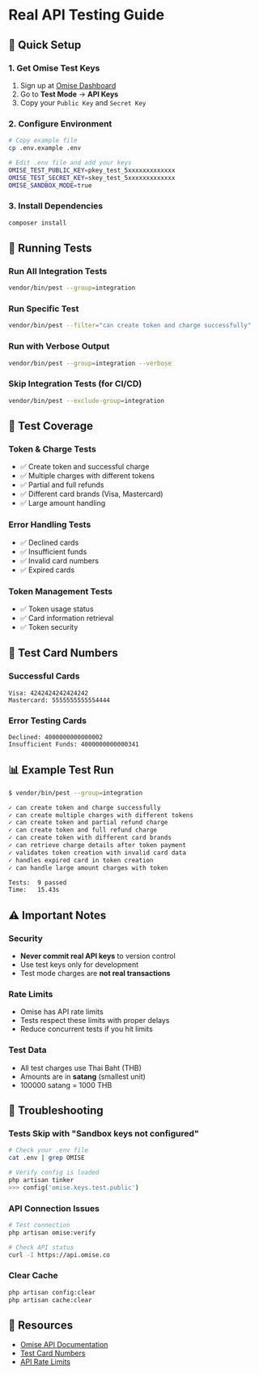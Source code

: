 # Real API Testing Guide

## 🚀 Quick Setup

### 1. Get Omise Test Keys
1. Sign up at [Omise Dashboard](https://dashboard.omise.co)
2. Go to **Test Mode** → **API Keys**
3. Copy your `Public Key` and `Secret Key`

### 2. Configure Environment
```bash
# Copy example file
cp .env.example .env

# Edit .env file and add your keys
OMISE_TEST_PUBLIC_KEY=pkey_test_5xxxxxxxxxxxxx
OMISE_TEST_SECRET_KEY=skey_test_5xxxxxxxxxxxxx
OMISE_SANDBOX_MODE=true
```

### 3. Install Dependencies
```bash
composer install
```

## 🧪 Running Tests

### Run All Integration Tests
```bash
vendor/bin/pest --group=integration
```

### Run Specific Test
```bash
vendor/bin/pest --filter="can create token and charge successfully"
```

### Run with Verbose Output
```bash
vendor/bin/pest --group=integration --verbose
```

### Skip Integration Tests (for CI/CD)
```bash
vendor/bin/pest --exclude-group=integration
```

## 🎯 Test Coverage

### Token & Charge Tests
- ✅ Create token and successful charge
- ✅ Multiple charges with different tokens
- ✅ Partial and full refunds
- ✅ Different card brands (Visa, Mastercard)
- ✅ Large amount handling

### Error Handling Tests
- ✅ Declined cards
- ✅ Insufficient funds
- ✅ Invalid card numbers
- ✅ Expired cards

### Token Management Tests
- ✅ Token usage status
- ✅ Card information retrieval
- ✅ Token security

## 🔧 Test Card Numbers

### Successful Cards
```
Visa: 4242424242424242
Mastercard: 5555555555554444
```

### Error Testing Cards
```
Declined: 4000000000000002
Insufficient Funds: 4000000000000341
```

## 📊 Example Test Run

```bash
$ vendor/bin/pest --group=integration

✓ can create token and charge successfully
✓ can create multiple charges with different tokens  
✓ can create token and partial refund charge
✓ can create token and full refund charge
✓ can create token with different card brands
✓ can retrieve charge details after token payment
✓ validates token creation with invalid card data
✓ handles expired card in token creation
✓ can handle large amount charges with token

Tests:  9 passed
Time:   15.43s
```

## ⚠️ Important Notes

### Security
- **Never commit real API keys** to version control
- Use test keys only for development
- Test mode charges are **not real transactions**

### Rate Limits
- Omise has API rate limits
- Tests respect these limits with proper delays
- Reduce concurrent tests if you hit limits

### Test Data
- All test charges use Thai Baht (THB)
- Amounts are in **satang** (smallest unit)
- 100000 satang = 1000 THB

## 🐛 Troubleshooting

### Tests Skip with "Sandbox keys not configured"
```bash
# Check your .env file
cat .env | grep OMISE

# Verify config is loaded
php artisan tinker
>>> config('omise.keys.test.public')
```

### API Connection Issues
```bash
# Test connection
php artisan omise:verify

# Check API status
curl -I https://api.omise.co
```

### Clear Cache
```bash
php artisan config:clear
php artisan cache:clear
```

## 🔗 Resources

- [Omise API Documentation](https://www.omise.co/docs)
- [Test Card Numbers](https://www.omise.co/docs/testing)
- [API Rate Limits](https://www.omise.co/docs/api-reference#rate-limits)